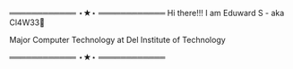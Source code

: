 ════════════ ⋆★⋆ ════════════
Hi there!!! I am Eduward S - aka Cl4W33👋

Major Computer Technology at Del Institute of Technology

════════════ ⋆★⋆ ════════════
<!---
cl4w33/cl4w33 is a ✨ special ✨ repository because its `README.md` (this file) appears on your GitHub profile.
You can click the Preview link to take a look at your changes.
--->
